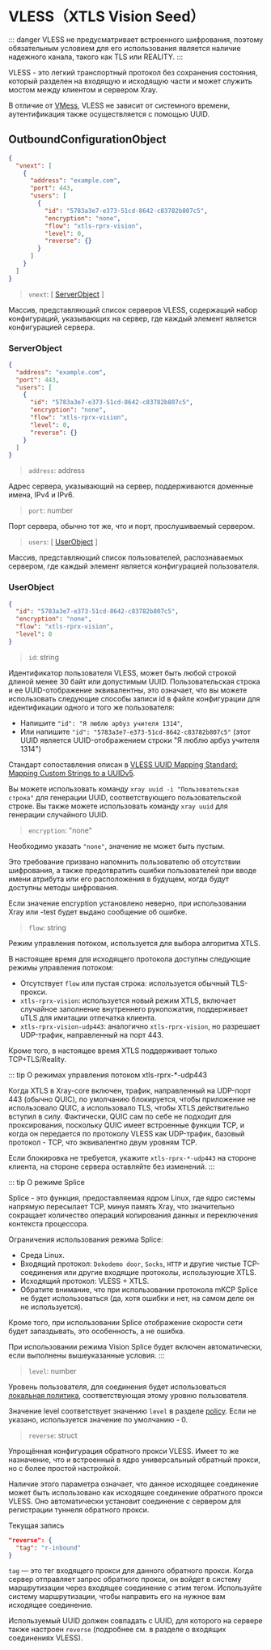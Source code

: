 # VLESS（XTLS Vision Seed）

::: danger
VLESS не предусматривает встроенного шифрования, поэтому обязательным условием для его использования является наличие надежного канала, такого как TLS или REALITY.
:::

VLESS - это легкий транспортный протокол без сохранения состояния, который разделен на входящую и исходящую части и может служить мостом между клиентом и сервером Xray.

В отличие от [VMess](./vmess.md), VLESS не зависит от системного времени, аутентификация также осуществляется с помощью UUID.

## OutboundConfigurationObject

```json
{
  "vnext": [
    {
      "address": "example.com",
      "port": 443,
      "users": [
        {
          "id": "5783a3e7-e373-51cd-8642-c83782b807c5",
          "encryption": "none",
          "flow": "xtls-rprx-vision",
          "level": 0,
          "reverse": {}
        }
      ]
    }
  ]
}
```

> `vnext`: \[ [ServerObject](#serverobject) \]

Массив, представляющий список серверов VLESS, содержащий набор конфигураций, указывающих на сервер, где каждый элемент является конфигурацией сервера.

### ServerObject

```json
{
  "address": "example.com",
  "port": 443,
  "users": [
    {
      "id": "5783a3e7-e373-51cd-8642-c83782b807c5",
      "encryption": "none",
      "flow": "xtls-rprx-vision",
      "level": 0,
      "reverse": {}
    }
  ]
}
```

> `address`: address

Адрес сервера, указывающий на сервер, поддерживаются доменные имена, IPv4 и IPv6.

> `port`: number

Порт сервера, обычно тот же, что и порт, прослушиваемый сервером.

> `users`: \[ [UserObject](#userobject) \]

Массив, представляющий список пользователей, распознаваемых сервером, где каждый элемент является конфигурацией пользователя.

### UserObject

```json
{
  "id": "5783a3e7-e373-51cd-8642-c83782b807c5",
  "encryption": "none",
  "flow": "xtls-rprx-vision",
  "level": 0
}
```

> `id`: string

Идентификатор пользователя VLESS, может быть любой строкой длиной менее 30 байт или допустимым UUID.
Пользовательская строка и ее UUID-отображение эквивалентны, это означает, что вы можете использовать следующие способы записи id в файле конфигурации для идентификации одного и того же пользователя:

- Напишите `"id": "Я люблю арбуз учителя 1314"`,
- Или напишите `"id": "5783a3e7-e373-51cd-8642-c83782b807c5"` (этот UUID является UUID-отображением строки "Я люблю арбуз учителя 1314")

Стандарт сопоставления описан в [VLESS UUID Mapping Standard: Mapping Custom Strings to a UUIDv5](https://github.com/XTLS/Xray-core/issues/158).

Вы можете использовать команду `xray uuid -i "Пользовательская строка"` для генерации UUID, соответствующего пользовательской строке. Вы также можете использовать команду `xray uuid` для генерации случайного UUID.

> `encryption`: "none"

Необходимо указать `"none"`, значение не может быть пустым.

Это требование призвано напомнить пользователю об отсутствии шифрования, а также предотвратить ошибки пользователей при вводе имени атрибута или его расположения в будущем, когда будут доступны методы шифрования.

Если значение encryption установлено неверно, при использовании Xray или -test будет выдано сообщение об ошибке.

> `flow`: string

Режим управления потоком, используется для выбора алгоритма XTLS.

В настоящее время для исходящего протокола доступны следующие режимы управления потоком:

- Отсутствует `flow` или пустая строка: используется обычный TLS-прокси.
- `xtls-rprx-vision`: используется новый режим XTLS, включает случайное заполнение внутреннего рукопожатия, поддерживает uTLS для имитации отпечатка клиента.
- `xtls-rprx-vision-udp443`: аналогично `xtls-rprx-vision`, но разрешает UDP-трафик, направленный на порт 443.

Кроме того, в настоящее время XTLS поддерживает только TCP+TLS/Reality.

<!-- prettier-ignore -->
::: tip О режимах управления потоком xtls-rprx-*-udp443

Когда XTLS в Xray-core включен, трафик, направленный на UDP-порт 443 (обычно QUIC), по умолчанию блокируется, чтобы приложение не использовало QUIC, а использовало TLS, чтобы XTLS действительно вступил в силу. Фактически, QUIC сам по себе не подходит для проксирования, поскольку QUIC имеет встроенные функции TCP, и когда он передается по протоколу VLESS как UDP-трафик, базовый протокол - TCP, что эквивалентно двум уровням TCP.

Если блокировка не требуется, укажите `xtls-rprx-*-udp443` на стороне клиента, на стороне сервера оставляйте без изменений.
:::

::: tip О режиме Splice

Splice - это функция, предоставляемая ядром Linux, где ядро системы напрямую пересылает TCP, минуя память Xray, что значительно сокращает количество операций копирования данных и переключения контекста процессора.

Ограничения использования режима Splice:

- Среда Linux.
- Входящий протокол: `Dokodemo door`, `Socks`, `HTTP` и другие чистые TCP-соединения или другие входящие протоколы, использующие XTLS.
- Исходящий протокол: VLESS + XTLS.
- Обратите внимание, что при использовании протокола mKCP Splice не будет использоваться (да, хотя ошибки и нет, на самом деле он не используется).

Кроме того, при использовании Splice отображение скорости сети будет запаздывать, это особенность, а не ошибка.

При использовании режима Vision Splice будет включен автоматически, если выполнены вышеуказанные условия.
:::

> `level`: number

Уровень пользователя, для соединения будет использоваться [локальная политика](../policy.md#levelpolicyobject), соответствующая этому уровню пользователя.

Значение level соответствует значению `level` в разделе [policy](../policy.md#policyobject). Если не указано, используется значение по умолчанию - 0.

> `reverse`: struct

Упрощённая конфигурация обратного прокси VLESS. Имеет то же назначение, что и встроенный в ядро универсальный обратный прокси, но с более простой настройкой.

Наличие этого параметра означает, что данное исходящее соединение может быть использовано как исходящее соединение обратного прокси VLESS. Оно автоматически установит соединение с сервером для регистрации туннеля обратного прокси.

Текущая запись

```json
"reverse": {
  "tag": "r-inbound"
}
```

`tag` — это тег входящего прокси для данного обратного прокси. Когда сервер отправляет запрос обратного прокси, он войдет в систему маршрутизации через входящее соединение с этим тегом. Используйте систему маршрутизации, чтобы направить его на нужное вам исходящее соединение.

Используемый UUID должен совпадать с UUID, для которого на сервере также настроен `reverse` (подробнее см. в разделе о входящих соединениях VLESS).
